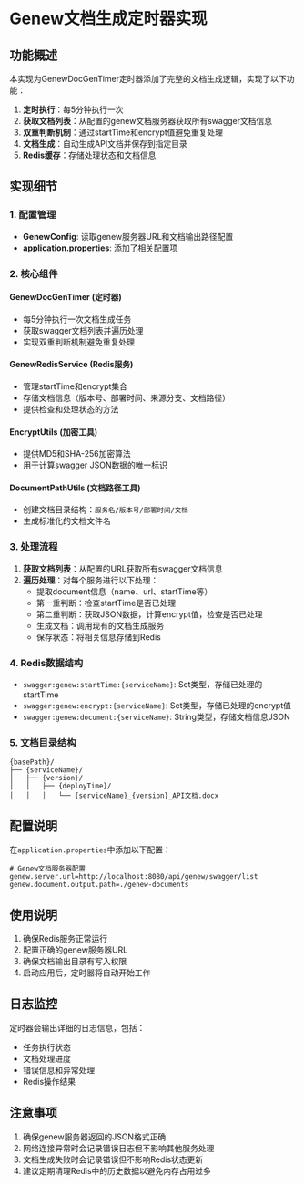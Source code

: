 # Genew文档生成定时器实现

## 功能概述

本实现为GenewDocGenTimer定时器添加了完整的文档生成逻辑，实现了以下功能：

1. **定时执行**：每5分钟执行一次
2. **获取文档列表**：从配置的genew文档服务器获取所有swagger文档信息
3. **双重判断机制**：通过startTime和encrypt值避免重复处理
4. **文档生成**：自动生成API文档并保存到指定目录
5. **Redis缓存**：存储处理状态和文档信息

## 实现细节

### 1. 配置管理
- **GenewConfig**: 读取genew服务器URL和文档输出路径配置
- **application.properties**: 添加了相关配置项

### 2. 核心组件

#### GenewDocGenTimer (定时器)
- 每5分钟执行一次文档生成任务
- 获取swagger文档列表并遍历处理
- 实现双重判断机制避免重复处理

#### GenewRedisService (Redis服务)
- 管理startTime和encrypt集合
- 存储文档信息（版本号、部署时间、来源分支、文档路径）
- 提供检查和处理状态的方法

#### EncryptUtils (加密工具)
- 提供MD5和SHA-256加密算法
- 用于计算swagger JSON数据的唯一标识

#### DocumentPathUtils (文档路径工具)
- 创建文档目录结构：`服务名/版本号/部署时间/文档`
- 生成标准化的文档文件名

### 3. 处理流程

1. **获取文档列表**：从配置的URL获取所有swagger文档信息
2. **遍历处理**：对每个服务进行以下处理：
   - 提取document信息（name、url、startTime等）
   - 第一重判断：检查startTime是否已处理
   - 第二重判断：获取JSON数据，计算encrypt值，检查是否已处理
   - 生成文档：调用现有的文档生成服务
   - 保存状态：将相关信息存储到Redis

### 4. Redis数据结构

- `swagger:genew:startTime:{serviceName}`: Set类型，存储已处理的startTime
- `swagger:genew:encrypt:{serviceName}`: Set类型，存储已处理的encrypt值
- `swagger:genew:document:{serviceName}`: String类型，存储文档信息JSON

### 5. 文档目录结构

```
{basePath}/
├── {serviceName}/
│   ├── {version}/
│   │   ├── {deployTime}/
│   │   │   └── {serviceName}_{version}_API文档.docx
```

## 配置说明

在`application.properties`中添加以下配置：

```properties
# Genew文档服务器配置
genew.server.url=http://localhost:8080/api/genew/swagger/list
genew.document.output.path=./genew-documents
```

## 使用说明

1. 确保Redis服务正常运行
2. 配置正确的genew服务器URL
3. 确保文档输出目录有写入权限
4. 启动应用后，定时器将自动开始工作

## 日志监控

定时器会输出详细的日志信息，包括：
- 任务执行状态
- 文档处理进度
- 错误信息和异常处理
- Redis操作结果

## 注意事项

1. 确保genew服务器返回的JSON格式正确
2. 网络连接异常时会记录错误日志但不影响其他服务处理
3. 文档生成失败时会记录错误但不影响Redis状态更新
4. 建议定期清理Redis中的历史数据以避免内存占用过多
